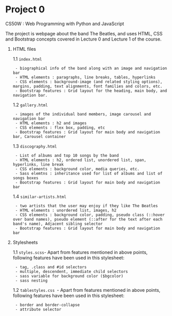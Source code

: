 # Project 0

CS50W : Web Programming with Python and JavaScript

The project is webpage about the band The Beatles, and uses HTML, CSS and Bootstrap concepts covered in Lecture 0 and Lecture 1 of the course. 

1. HTML files
    
    1.1 `index.html`

        - biographical info of the band along with an image and navigation bar
        - HTML elements : paragraphs, line breaks, tables, hyperlinks
        - CSS elements : background-image (and related styling options), margins, padding, text alignments, font families and colors, etc.
        - Bootstrap features : Grid layout for the heading, main body, and navigation bar.

    1.2 `gallery.html`

        - images of the individual band members, image carousel and navigation bar
        - HTML elements : h2 and images
        - CSS elements : flex box, padding, etc
        - Bootstrap features : Grid layout for main body and navigation bar, Carousel container

    1.3 `discography.html`

        - List of albums and top 10 songs by the band
        - HTML elements : h2, ordered list, unordered list, span, hyperlinks, line break
        - CSS elements : background color, media queries, etc.
        - Sass elemtns : inheritance used for list of albums and list of songs boxes
        - Bootstrap features : Grid layout for main body and navigation bar 

    1.4 `similar-artists.html`

        - two artists that the user may enjoy if they like The Beatles
        - HTML elements : unordered list, images, h2
        - CSS elements : background color, padding, pseudo class (::hover over band names), pseudo element (::after for the text after each band's name), Adjacent sibling selector
        - Bootstrap features : Grid layout for main body and navigation bar 

2. Stylesheets

    1.1 `styles.scss`- Apart from features mentioned in above points, following features have been used in this stylesheet:

        - tag, .class and #id selectors
        - multiple, descendent, immediate child selectors
        - sass variable for background color ($bgcolor)
        - sass nesting 

    1.2 `tablestyles.css `- Apart from features mentioned in above points, following features have been used in this stylesheet:

        - border and border-collapse
        - attribute selector 

            
